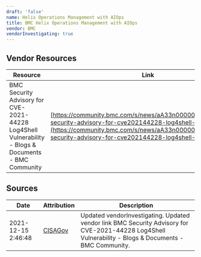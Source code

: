 ```yaml
---
draft: 'false'
name: Helix Operations Management with AIOps
title: BMC Helix Operations Management with AIOps
vendor: BMC
vendorInvestigating: true
---
```


## Vendor Resources
| Resource | Link |
| --- | --- |
| BMC Security Advisory for CVE-2021-44228 Log4Shell Vulnerability - Blogs & Documents - BMC Community | [https://community.bmc.com/s/news/aA33n000000TSUdCAO/bmc-security-advisory-for-cve202144228-log4shell-vulnerability](https://community.bmc.com/s/news/aA33n000000TSUdCAO/bmc-security-advisory-for-cve202144228-log4shell-vulnerability) |



## Sources
| Date | Attribution | Description |
| --- | --- | --- |
| 2021-12-15 2:46:48 | [CISAGov](https://raw.githubusercontent.com/cisagov/log4j-affected-db/develop/README.md) | Updated vendorInvestigating. Updated vendor link BMC Security Advisory for CVE-2021-44228 Log4Shell Vulnerability - Blogs & Documents - BMC Community.  |
